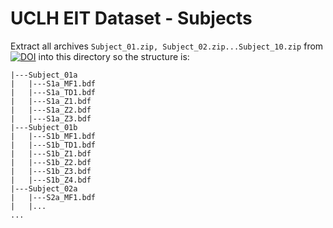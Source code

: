 # UCLH EIT Dataset - Subjects

Extract all archives `Subject_01.zip, Subject_02.zip...Subject_10.zip` from [![DOI](https://zenodo.org/badge/DOI/10.5281/zenodo.1199523.svg)](https://doi.org/10.5281/zenodo.1199523) into this directory so the structure is:
```
|---Subject_01a
|   |---S1a_MF1.bdf
|   |---S1a_TD1.bdf
|   |---S1a_Z1.bdf
|   |---S1a_Z2.bdf
|   |---S1a_Z3.bdf
|---Subject_01b
|   |---S1b_MF1.bdf
|   |---S1b_TD1.bdf
|   |---S1b_Z1.bdf
|   |---S1b_Z2.bdf
|   |---S1b_Z3.bdf
|   |---S1b_Z4.bdf
|---Subject_02a
|   |---S2a_MF1.bdf
|   |...
...
```
